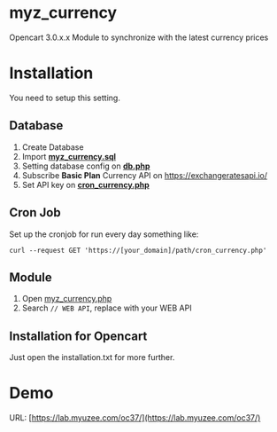 

# myz_currency
Opencart 3.0.x.x Module to synchronize with the latest currency prices
# Installation
You need to setup this setting.
## Database
1. Create Database
2. Import **[myz_currency.sql](https://github.com/Zakisu/myz_currency/blob/main/api/myz_currency.sql "myz_currency.sql")**
3. Setting database config on **[db.php](https://github.com/Zakisu/myz_currency/blob/main/api/db.php "db.php")**
4. Subscribe **Basic Plan** Currency API on https://exchangeratesapi.io/
5. Set  API key on **[cron_currency.php](https://github.com/Zakisu/myz_currency/blob/main/api/cron_currency.php "cron_currency.php")**
## Cron Job
Set up the cronjob for run every day something like:
```  
curl --request GET 'https://[your_domain]/path/cron_currency.php'  
```  
## Module
1. Open [myz_currency.php](https://github.com/Zakisu/myz_currency/blob/main/upload/admin/controller/extension/module/myz_currency.php "myz_currency.php")
2. Search ```// WEB API```, replace with your WEB API
## Installation for Opencart
Just open the installation.txt for more further.
# Demo
URL: [https://lab.myuzee.com/oc37/](https://lab.myuzee.com/oc37/)